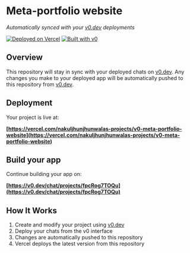 # Meta-portfolio website

*Automatically synced with your [v0.dev](https://v0.dev) deployments*

[![Deployed on Vercel](https://img.shields.io/badge/Deployed%20on-Vercel-black?style=for-the-badge&logo=vercel)](https://vercel.com/nakuljhunjhunwalas-projects/v0-meta-portfolio-website)
[![Built with v0](https://img.shields.io/badge/Built%20with-v0.dev-black?style=for-the-badge)](https://v0.dev/chat/projects/fpcRog7TOQu)

## Overview

This repository will stay in sync with your deployed chats on [v0.dev](https://v0.dev).
Any changes you make to your deployed app will be automatically pushed to this repository from [v0.dev](https://v0.dev).

## Deployment

Your project is live at:

**[https://vercel.com/nakuljhunjhunwalas-projects/v0-meta-portfolio-website](https://vercel.com/nakuljhunjhunwalas-projects/v0-meta-portfolio-website)**

## Build your app

Continue building your app on:

**[https://v0.dev/chat/projects/fpcRog7TOQu](https://v0.dev/chat/projects/fpcRog7TOQu)**

## How It Works

1. Create and modify your project using [v0.dev](https://v0.dev)
2. Deploy your chats from the v0 interface
3. Changes are automatically pushed to this repository
4. Vercel deploys the latest version from this repository
